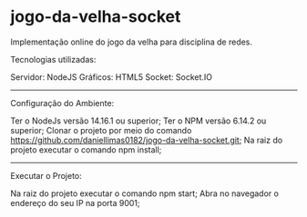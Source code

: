 # jogo-da-velha-socket

Implementação online do jogo da velha para disciplina de redes.

Tecnologias utilizadas:

Servidor: NodeJS
Gráficos: HTML5 
Socket: Socket.IO

____________________

Configuração do Ambiente:

Ter o NodeJs versão 14.16.1 ou superior;
Ter o NPM versão 6.14.2 ou superior;
Clonar o projeto por meio do comando https://github.com/daniellimas0182/jogo-da-velha-socket.git;
Na raiz do projeto executar o comando npm install;

______________________________

Executar o Projeto:

Na raiz do projeto executar o comando npm start;
Abra no navegador o endereço do seu IP na porta 9001;
